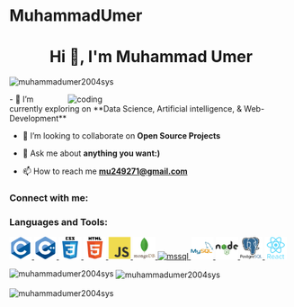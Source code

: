 # MuhammadUmer
<h1 align="center">Hi 👋, I'm Muhammad Umer</h1>
<p align="left"> <img src="https://komarev.com/ghpvc/?username=muhammadumer2004sys&label=Profile%20views&color=0e75b6&style=flat" alt="muhammadumer2004sys" /> </p>
<img align="right" alt="coding" width="400" src="https://www.youtube.com/redirect?event=video_description&redir_token=QUFFLUhqbVUyRGRHaTRsZHJKQ3pTcGllcF9UVjRoOVFZd3xBQ3Jtc0trSmpBNFZfTEhTcFNrTzNNbFpubFl3OGE5dVI3aS03Y0ZwVHNxYWxNalhObzdsR3NSTVkyRW1IOGVxV3czOTRURHlrck00cU9WU3VjQXgxOWVMS2pwS1M2cVY5OE9iQnplZEtnY284U2NYaG9EQXJKbw&q=https%3A%2F%2Fuser-images.githubusercontent.com%2F55389276%2F140866485-8fb1c876-9a8f-4d6a-98dc-08c4981eaf70.gif&v=HD4cnRuSGN0">
- 🔭 I’m currently exploring on **Data Science, Artificial intelligence, & Web-Development**

- 👯 I’m looking to collaborate on **Open Source Projects**

- 💬 Ask me about **anything you want:)**

- 📫 How to reach me **mu249271@gmail.com**

<h3 align="left">Connect with me:</h3>
<p align="left">
</p>

<h3 align="left">Languages and Tools:</h3>
<p align="left"> <a href="https://www.cprogramming.com/" target="_blank" rel="noreferrer"> <img src="https://raw.githubusercontent.com/devicons/devicon/master/icons/c/c-original.svg" alt="c" width="40" height="40"/> </a> <a href="https://www.w3schools.com/cpp/" target="_blank" rel="noreferrer"> <img src="https://raw.githubusercontent.com/devicons/devicon/master/icons/cplusplus/cplusplus-original.svg" alt="cplusplus" width="40" height="40"/> </a> <a href="https://www.w3schools.com/css/" target="_blank" rel="noreferrer"> <img src="https://raw.githubusercontent.com/devicons/devicon/master/icons/css3/css3-original-wordmark.svg" alt="css3" width="40" height="40"/> </a> <a href="https://www.w3.org/html/" target="_blank" rel="noreferrer"> <img src="https://raw.githubusercontent.com/devicons/devicon/master/icons/html5/html5-original-wordmark.svg" alt="html5" width="40" height="40"/> </a> <a href="https://developer.mozilla.org/en-US/docs/Web/JavaScript" target="_blank" rel="noreferrer"> <img src="https://raw.githubusercontent.com/devicons/devicon/master/icons/javascript/javascript-original.svg" alt="javascript" width="40" height="40"/> </a> <a href="https://www.mongodb.com/" target="_blank" rel="noreferrer"> <img src="https://raw.githubusercontent.com/devicons/devicon/master/icons/mongodb/mongodb-original-wordmark.svg" alt="mongodb" width="40" height="40"/> </a> <a href="https://www.microsoft.com/en-us/sql-server" target="_blank" rel="noreferrer"> <img src="https://www.svgrepo.com/show/303229/microsoft-sql-server-logo.svg" alt="mssql" width="40" height="40"/> </a> <a href="https://www.mysql.com/" target="_blank" rel="noreferrer"> <img src="https://raw.githubusercontent.com/devicons/devicon/master/icons/mysql/mysql-original-wordmark.svg" alt="mysql" width="40" height="40"/> </a> <a href="https://nodejs.org" target="_blank" rel="noreferrer"> <img src="https://raw.githubusercontent.com/devicons/devicon/master/icons/nodejs/nodejs-original-wordmark.svg" alt="nodejs" width="40" height="40"/> </a> <a href="https://www.postgresql.org" target="_blank" rel="noreferrer"> <img src="https://raw.githubusercontent.com/devicons/devicon/master/icons/postgresql/postgresql-original-wordmark.svg" alt="postgresql" width="40" height="40"/> </a> <a href="https://reactjs.org/" target="_blank" rel="noreferrer"> <img src="https://raw.githubusercontent.com/devicons/devicon/master/icons/react/react-original-wordmark.svg" alt="react" width="40" height="40"/> </a> </p>

<p><img align="left" src="https://github-readme-stats.vercel.app/api/top-langs?username=muhammadumer2004sys&show_icons=true&locale=en&layout=compact" alt="muhammadumer2004sys" /></p>

<p>&nbsp;<img align="center" src="https://github-readme-stats.vercel.app/api?username=muhammadumer2004sys&show_icons=true&locale=en" alt="muhammadumer2004sys" /></p>

<p><img align="center" src="https://github-readme-streak-stats.herokuapp.com/?user=muhammadumer2004sys&" alt="muhammadumer2004sys" /></p>
